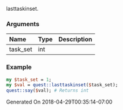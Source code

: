 lasttaskinset.
### Arguments
**Name**|**Type**|**Description**
:---|:---|:---
task_set|int|

### Example

```perl
my $task_set = 1;
my $val = quest::lasttaskinset($task_set);
quest::say($val); # Returns int
```


Generated On 2018-04-29T00:35:14-07:00